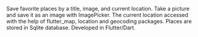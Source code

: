 Save favorite places by a title, image, and current location.
Take a picture and save it as an image with ImagePicker.
The current location accessed with the help of flutter_map, location and geocoding packages.
Places are stored in Sqlite database.
Developed in Flutter/Dart.
